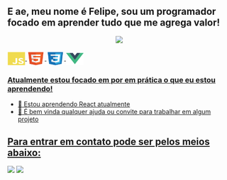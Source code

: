 ## E ae, meu nome é Felipe, sou um programador focado em aprender tudo que me agrega valor!
<div align="center">
  <a href="https://github.com/FelipeEnigmaRock>
  <img height="180em" src="https://github-readme-stats.vercel.app/api?username=FelipeEnigmaRock&show_icons=true&theme=dracula&include_all_commits=true&count_private=true"/>
  <img height="180em" src="https://github-readme-stats.vercel.app/api/top-langs/?username=FelipeEnigmaRock&layout=compact&langs_count=7&theme=dracula"/>
</div>
<div style="display: inline_block"><br>
  <img align="center" alt="fel-Js" height="30" width="40" src="https://raw.githubusercontent.com/devicons/devicon/master/icons/javascript/javascript-plain.svg">
  <img align="center" alt="fel-HTML" height="30" width="40" src="https://raw.githubusercontent.com/devicons/devicon/master/icons/html5/html5-original.svg">
  <img align="center" alt="fel-CSS" height="30" width="40" src="https://raw.githubusercontent.com/devicons/devicon/master/icons/css3/css3-original.svg">
  <img align="center" alt="fel-Vue" height="30" width="40" src="https://raw.githubusercontent.com/devicons/devicon/master/icons/vuejs/vuejs-original.svg">
</div>
                                                                                                                                                      

### Atualmente estou focado em por em prática o que eu estou aprendendo!
- 🌱 Estou aprendendo React atualmente
- 🤔 É bem vinda qualquer ajuda ou convite para trabalhar em algum projeto <br>
##  Para entrar em contato pode ser pelos meios abaixo: 
<div>
  <a href = "mailto:felj.gomes@gmail.com"><img src="https://img.shields.io/badge/-Gmail-%23333?style=for-the-badge&logo=gmail&logoColor=red" target="_blank"></a>
  <a href="https://www.linkedin.com/in/felipe-gomes-a21916211/" target="_blank"><img src="https://img.shields.io/badge/-LinkedIn-%230077B5?style=for-the-badge&logo=linkedin&logoColor=white" target="_blank"></a>
</div>

